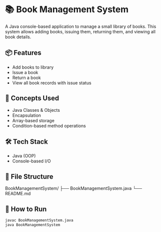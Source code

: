 # 📚 Book Management System

A Java console-based application to manage a small library of books. This system allows adding books, issuing them, returning them, and viewing all book details.

## 📦 Features
- Add books to library
- Issue a book
- Return a book
- View all book records with issue status

## 🧠 Concepts Used
- Java Classes & Objects
- Encapsulation
- Array-based storage
- Condition-based method operations

## 🛠️ Tech Stack
- Java (OOP)
- Console-based I/O

## 📁 File Structure
BookManagementSystem/
├── BookManagementSystem.java
└── README.md

## 🏃 How to Run
```bash
javac BookManagementSystem.java
java BookManagementSystem

